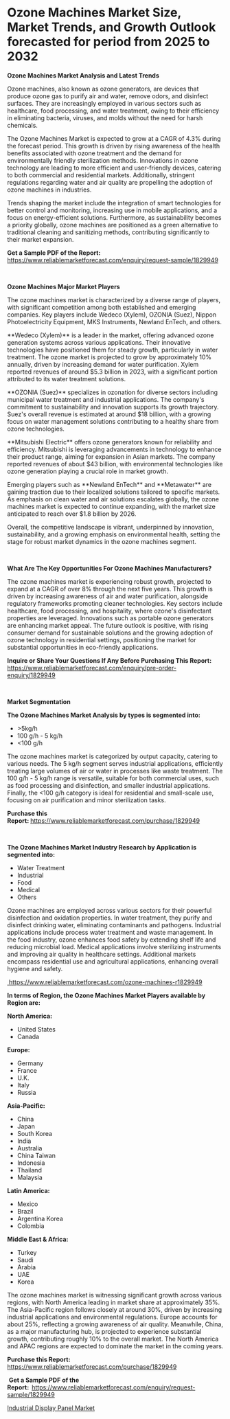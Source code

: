 <p><h1>Ozone Machines Market Size, Market Trends, and Growth Outlook forecasted for period from 2025 to 2032</h1></p><p><strong>Ozone Machines Market Analysis and Latest Trends</strong></p>
<p><p>Ozone machines, also known as ozone generators, are devices that produce ozone gas to purify air and water, remove odors, and disinfect surfaces. They are increasingly employed in various sectors such as healthcare, food processing, and water treatment, owing to their efficiency in eliminating bacteria, viruses, and molds without the need for harsh chemicals.</p><p>The Ozone Machines Market is expected to grow at a CAGR of 4.3% during the forecast period. This growth is driven by rising awareness of the health benefits associated with ozone treatment and the demand for environmentally friendly sterilization methods. Innovations in ozone technology are leading to more efficient and user-friendly devices, catering to both commercial and residential markets. Additionally, stringent regulations regarding water and air quality are propelling the adoption of ozone machines in industries.</p><p>Trends shaping the market include the integration of smart technologies for better control and monitoring, increasing use in mobile applications, and a focus on energy-efficient solutions. Furthermore, as sustainability becomes a priority globally, ozone machines are positioned as a green alternative to traditional cleaning and sanitizing methods, contributing significantly to their market expansion.</p></p>
<p><strong>Get a Sample PDF of the Report:&nbsp;</strong> <a href="https://www.reliablemarketforecast.com/enquiry/request-sample/1829949?utm_campaign=2317&utm_medium=2&utm_source=Github&utm_content=ia&utm_term=23022025&utm_id=ozone-machines">https://www.reliablemarketforecast.com/enquiry/request-sample/1829949</a></p>
<p>&nbsp;</p>
<p><strong>Ozone Machines Major Market Players</strong></p>
<p><p>The ozone machines market is characterized by a diverse range of players, with significant competition among both established and emerging companies. Key players include Wedeco (Xylem), OZONIA (Suez), Nippon Photoelectricity Equipment, MKS Instruments, Newland EnTech, and others.</p><p>**Wedeco (Xylem)** is a leader in the market, offering advanced ozone generation systems across various applications. Their innovative technologies have positioned them for steady growth, particularly in water treatment. The ozone market is projected to grow by approximately 10% annually, driven by increasing demand for water purification. Xylem reported revenues of around $5.3 billion in 2023, with a significant portion attributed to its water treatment solutions.</p><p>**OZONIA (Suez)** specializes in ozonation for diverse sectors including municipal water treatment and industrial applications. The company's commitment to sustainability and innovation supports its growth trajectory. Suez's overall revenue is estimated at around $18 billion, with a growing focus on water management solutions contributing to a healthy share from ozone technologies.</p><p>**Mitsubishi Electric** offers ozone generators known for reliability and efficiency. Mitsubishi is leveraging advancements in technology to enhance their product range, aiming for expansion in Asian markets. The company reported revenues of about $43 billion, with environmental technologies like ozone generation playing a crucial role in market growth.</p><p>Emerging players such as **Newland EnTech** and **Metawater** are gaining traction due to their localized solutions tailored to specific markets. As emphasis on clean water and air solutions escalates globally, the ozone machines market is expected to continue expanding, with the market size anticipated to reach over $1.8 billion by 2026.</p><p>Overall, the competitive landscape is vibrant, underpinned by innovation, sustainability, and a growing emphasis on environmental health, setting the stage for robust market dynamics in the ozone machines segment.</p></p>
<p>&nbsp;</p>
<p><strong>What Are The Key Opportunities For Ozone Machines Manufacturers?</strong></p>
<p><p>The ozone machines market is experiencing robust growth, projected to expand at a CAGR of over 8% through the next five years. This growth is driven by increasing awareness of air and water purification, alongside regulatory frameworks promoting cleaner technologies. Key sectors include healthcare, food processing, and hospitality, where ozone's disinfectant properties are leveraged. Innovations such as portable ozone generators are enhancing market appeal. The future outlook is positive, with rising consumer demand for sustainable solutions and the growing adoption of ozone technology in residential settings, positioning the market for substantial opportunities in eco-friendly applications.</p></p>
<p><strong>Inquire or Share Your Questions If Any Before Purchasing This Report:</strong> <a href="https://www.reliablemarketforecast.com/enquiry/pre-order-enquiry/1829949?utm_campaign=2317&utm_medium=2&utm_source=Github&utm_content=ia&utm_term=23022025&utm_id=ozone-machines">https://www.reliablemarketforecast.com/enquiry/pre-order-enquiry/1829949</a></p>
<p>&nbsp;</p>
<p><strong>Market Segmentation</strong></p>
<p><strong>The Ozone Machines Market Analysis by types is segmented into:</strong></p>
<p><ul><li>>5kg/h</li><li>100 g/h - 5 kg/h</li><li><100 g/h</li></ul></p>
<p><p>The ozone machines market is categorized by output capacity, catering to various needs. The 5 kg/h segment serves industrial applications, efficiently treating large volumes of air or water in processes like waste treatment. The 100 g/h - 5 kg/h range is versatile, suitable for both commercial uses, such as food processing and disinfection, and smaller industrial applications. Finally, the <100 g/h category is ideal for residential and small-scale use, focusing on air purification and minor sterilization tasks.</p></p>
<p><strong>Purchase this Report:&nbsp;</strong><a href="https://www.reliablemarketforecast.com/purchase/1829949?utm_campaign=2317&utm_medium=2&utm_source=Github&utm_content=ia&utm_term=23022025&utm_id=ozone-machines">https://www.reliablemarketforecast.com/purchase/1829949</a></p>
<p>&nbsp;</p>
<p><strong>The Ozone Machines Market Industry Research by Application is segmented into:</strong></p>
<p><ul><li>Water Treatment</li><li>Industrial</li><li>Food</li><li>Medical</li><li>Others</li></ul></p>
<p><p>Ozone machines are employed across various sectors for their powerful disinfection and oxidation properties. In water treatment, they purify and disinfect drinking water, eliminating contaminants and pathogens. Industrial applications include process water treatment and waste management. In the food industry, ozone enhances food safety by extending shelf life and reducing microbial load. Medical applications involve sterilizing instruments and improving air quality in healthcare settings. Additional markets encompass residential use and agricultural applications, enhancing overall hygiene and safety.</p></p>
<p><a href="https://www.reliablemarketforecast.com/ozone-machines-r1829949?utm_campaign=2317&utm_medium=2&utm_source=Github&utm_content=ia&utm_term=23022025&utm_id=ozone-machines">&nbsp;https://www.reliablemarketforecast.com/ozone-machines-r1829949</a></p>
<p><strong>In terms of Region, the Ozone Machines Market Players available by Region are:</strong></p>
<p>
    <p> <strong> North America: </strong>
        <ul>
            <li>United States</li>
            <li>Canada</li>
        </ul>
        </p> 
    <p> <strong> Europe: </strong>
        <ul>
            <li>Germany</li>
            <li>France</li>
            <li>U.K.</li>
            <li>Italy</li>
            <li>Russia</li>
        </ul>
        </p> 
    <p> <strong> Asia-Pacific: </strong>
        <ul>
            <li>China</li>
            <li>Japan</li>
            <li>South Korea</li>
            <li>India</li>
            <li>Australia</li>
            <li>China Taiwan</li>
            <li>Indonesia</li>
            <li>Thailand</li>
            <li>Malaysia</li>
        </ul>
        </p> 
    <p> <strong> Latin America: </strong>
        <ul>
            <li>Mexico</li>
            <li>Brazil</li>
            <li>Argentina Korea</li>
            <li>Colombia</li>
        </ul>
        </p> 
    <p> <strong> Middle East & Africa: </strong>
        <ul>
            <li>Turkey</li>
            <li>Saudi</li>
            <li>Arabia</li>
            <li>UAE</li>
            <li>Korea</li>
        </ul>
    </p>
    </p>
<p><p>The ozone machines market is witnessing significant growth across various regions, with North America leading in market share at approximately 35%. The Asia-Pacific region follows closely at around 30%, driven by increasing industrial applications and environmental regulations. Europe accounts for about 25%, reflecting a growing awareness of air quality. Meanwhile, China, as a major manufacturing hub, is projected to experience substantial growth, contributing roughly 10% to the overall market. The North America and APAC regions are expected to dominate the market in the coming years.</p></p>
<p><strong>Purchase this Report: </strong><a href="https://www.reliablemarketforecast.com/purchase/1829949?utm_campaign=2317&utm_medium=2&utm_source=Github&utm_content=ia&utm_term=23022025&utm_id=ozone-machines">https://www.reliablemarketforecast.com/purchase/1829949</a></p>
<p>&nbsp;<strong>Get a Sample PDF of the Report:&nbsp;&nbsp;</strong><a href="https://www.reliablemarketforecast.com/enquiry/request-sample/1829949?utm_campaign=2317&utm_medium=2&utm_source=Github&utm_content=ia&utm_term=23022025&utm_id=ozone-machines">https://www.reliablemarketforecast.com/enquiry/request-sample/1829949</a></p>
<p><strong></strong></p>
<p><p><a href="https://github.com/rodinayygacklezi/Market-Research-Report-List-1/blob/main/industrial-display-panel-market.md?utm_campaign=2317&utm_medium=2&utm_source=Github&utm_content=ia&utm_term=23022025&utm_id=ozone-machines">Industrial Display Panel Market</a></p></p>